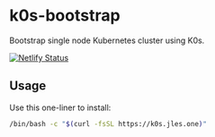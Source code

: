 # k0s-bootstrap

Bootstrap single node Kubernetes cluster using K0s.

[![Netlify Status](https://api.netlify.com/api/v1/badges/53c0a9d3-abb4-4d92-9e5a-fcfe58029542/deploy-status)](https://app.netlify.com/sites/sh-jles-work/deploys)

## Usage

Use this one-liner to install:

```bash
/bin/bash -c "$(curl -fsSL https://k0s.jles.one)"
```
